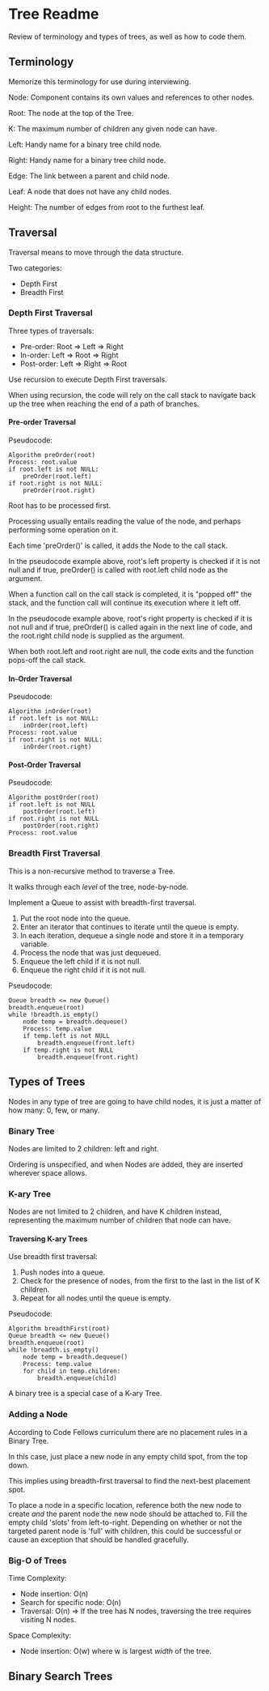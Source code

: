 # Tree Readme

Review of terminology and types of trees, as well as how to code them.

## Terminology

Memorize this terminology for use during interviewing.

Node: Component contains its own values and references to other nodes.

Root: The node at the top of the Tree.

K: The maximum number of children any given node can have.

Left: Handy name for a binary tree child node.

Right: Handy name for a binary tree child node.

Edge: The link between a parent and child node.

Leaf: A node that does not have any child nodes.

Height: The number of edges from root to the furthest leaf.

## Traversal

Traversal means to move through the data structure.

Two categories:

- Depth First
- Breadth First

### Depth First Traversal

Three types of traversals:

- Pre-order: Root => Left => Right
- In-order: Left => Root => Right
- Post-order: Left => Right => Root

Use recursion to execute Depth First traversals.

When using recursion, the code will rely on the call stack to navigate back up the tree when reaching the end of a path of branches.

#### Pre-order Traversal

Pseudocode:

```text
Algorithm preOrder(root)
Process: root.value
if root.left is not NULL:
    preOrder(root.left)
if root.right is not NULL:
    preOrder(root.right)
```

Root has to be processed first.

Processing usually entails reading the value of the node, and perhaps performing some operation on it.

Each time 'preOrder()' is called, it adds the Node to the call stack.

In the pseudocode example above, root's left property is checked if it is not null and if true, preOrder() is called with root.left child node as the argument.

When a function call on the call stack is completed, it is "popped off" the stack, and the function call will continue its execution where it left off.

In the pseudocode example above, root's right property is checked if it is not null and if true, preOrder() is called again in the next line of code, and the root.right child node is supplied as the argument.

When both root.left and root.right are null, the code exits and the function pops-off the call stack.

#### In-Order Traversal

Pseudocode:

```text
Algorithm inOrder(root)
if root.left is not NULL:
    inOrder(root.left)
Process: root.value
if root.right is not NULL:
    inOrder(root.right)
```

#### Post-Order Traversal

Pseudocode:

```text
Algorithm postOrder(root)
if root.left is not NULL
    postOrder(root.left)
if root.right is not NULL
    postOrder(root.right)
Process: root.value
```

### Breadth First Traversal

This is a non-recursive method to traverse a Tree.

It walks through each *level* of the tree, node-by-node.

Implement a Queue to assist with breadth-first traversal.

1. Put the root node into the queue.
2. Enter an iterator that continues to iterate until the queue is empty.
3. In each iteration, dequeue a single node and store it in a temporary variable.
4. Process the node that was just dequeued.
5. Enqueue the left child if it is not null.
6. Enqueue the right child if it is not null.

Pseudocode:

```text
Queue breadth <= new Queue()
breadth.enqueue(root)
while !breadth.is_empty()
    node temp = breadth.dequeue()
    Process: temp.value
    if temp.left is not NULL
        breadth.enqueue(front.left)
    if temp.right is not NULL
        breadth.enqueue(front.right)
```

## Types of Trees

Nodes in any type of tree are going to have child nodes, it is just a matter of how many: 0, few, or many.

### Binary Tree

Nodes are limited to 2 children: left and right.

Ordering is unspecified, and when Nodes are added, they are inserted wherever space allows.

### K-ary Tree

Nodes are not limited to 2 children, and have K children instead, representing the maximum number of children that node can have.

#### Traversing K-ary Trees

Use breadth first traversal:

1. Push nodes into a queue.
2. Check for the presence of nodes, from the first to the last in the list of K children.
3. Repeat for all nodes until the queue is empty.

Pseudocode:

```text
Algorithm breadthFirst(root)
Queue breadth <= new Queue()
breadth.enqueue(root)
while !breadth.is_empty()
    node temp = breadth.dequeue()
    Process: temp.value
    for child in temp.children:
        breadth.enqueue(child)
```

A binary tree is a special case of a K-ary Tree.

### Adding a Node

According to Code Fellows curriculum there are no placement rules in a Binary Tree.

In this case, just place a new node in any empty child spot, from the top down.

This implies using breadth-first traversal to find the next-best placement spot.

To place a node in a specific location, reference both the new node to create *and* the parent node the new node should be attached to. Fill the empty child 'slots' from left-to-right. Depending on whether or not the targeted parent node is 'full' with children, this could be successful or cause an exception that should be handled gracefully.

### Big-O of Trees

Time Complexity:

- Node insertion: O(n)
- Search for specific node: O(n)
- Traversal: O(n) => If the tree has N nodes, traversing the tree requires visiting N nodes.

Space Complexity:

- Node insertion: O(w) where w is largest *width* of the tree.

## Binary Search Trees

